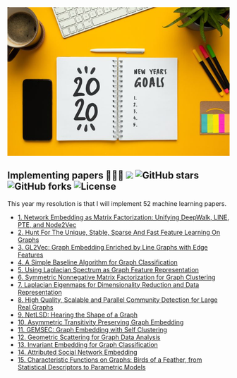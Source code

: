 <div align="center">
  <img src="https://github.com/benedekrozemberczki/resolutions-2020/blob/master/resolutions.jpeg">
</div>

## Implementing papers 👨🏻‍💻 ![](https://img.shields.io/badge/progress-23.07%25-green.svg) ![GitHub stars](https://img.shields.io/github/stars/benedekrozemberczki/resolutions-2020.svg?style=plastic) ![GitHub forks](https://img.shields.io/github/forks/benedekrozemberczki/resolutions-2020.svg?color=blue&style=plastic) ![License](https://img.shields.io/github/license/benedekrozemberczki/resolutions-2020.svg?color=blue&style=plastic)

This year my resolution is that I will implement 52 machine learning papers.

- [1. Network Embedding as Matrix Factorization: Unifying DeepWalk, LINE, PTE, and Node2Vec](https://karateclub.readthedocs.io/en/latest/modules/root.html#karateclub.node_embedding.neighbourhood.netmf.NetMF)
- [2. Hunt For The Unique, Stable, Sparse And Fast Feature Learning On Graphs](https://karateclub.readthedocs.io/en/latest/modules/root.html#karateclub.graph_embedding.fgsd.FGSD)
- [3. GL2Vec: Graph Embedding Enriched by Line Graphs with Edge Features](https://karateclub.readthedocs.io/en/latest/modules/root.html#karateclub.graph_embedding.gl2vec.GL2Vec)
- [4. A Simple Baseline Algorithm for Graph Classification](https://karateclub.readthedocs.io/en/latest/modules/root.html#karateclub.graph_embedding.sf.SF)
- [5. Using Laplacian Spectrum as Graph Feature Representation](https://karateclub.readthedocs.io/en/latest/modules/root.html#karateclub.graph_embedding.sf.SF)
- [6. Symmetric Nonnegative Matrix Factorization for Graph Clustering](https://karateclub.readthedocs.io/en/latest/modules/root.html#karateclub.community_detection.overlapping.symmnmf.SymmNMF)
- [7. Laplacian Eigenmaps for Dimensionality Reduction and Data Representation](https://karateclub.readthedocs.io/en/latest/modules/root.html#karateclub.node_embedding.neighbourhood.laplacianeigenmaps.LaplacianEigenmaps)
- [8. High Quality, Scalable and Parallel Community Detection for Large Real Graphs](https://karateclub.readthedocs.io/en/latest/modules/root.html#karateclub.community_detection.non_overlapping.scd.SCD)
- [9. NetLSD: Hearing the Shape of a Graph](https://karateclub.readthedocs.io/en/latest/modules/root.html#karateclub.graph_embedding.netlsd.NetLSD)
- [10. Asymmetric Transitivity Preserving Graph Embedding](https://karateclub.readthedocs.io/en/latest/modules/root.html#karateclub.node_embedding.neighbourhood.hope.HOPE)
- [11. GEMSEC: Graph Embedding with Self Clustering](https://karateclub.readthedocs.io/en/latest/modules/root.html#karateclub.community_detection.non_overlapping.gemsec.GEMSEC)
- [12. Geometric Scattering for Graph Data Analysis](https://karateclub.readthedocs.io/en/latest/modules/root.html#karateclub.graph_embedding.geoscattering.GeoScattering)
- [13. Invariant Embedding for Graph Classification](https://karateclub.readthedocs.io/en/latest/modules/root.html#karateclub.graph_embedding.ige.IGE)
- [14. Attributed Social Network Embedding](https://karateclub.readthedocs.io/en/latest/modules/root.html#karateclub.node_embedding.attributed.asne)
- [15. Characteristic Functions on Graphs: Birds of a Feather, from Statistical Descriptors to Parametric Models](https://karateclub.readthedocs.io/en/latest/modules/root.html#karateclub.graph_embedding.feathergraph.FeatherGraph)



